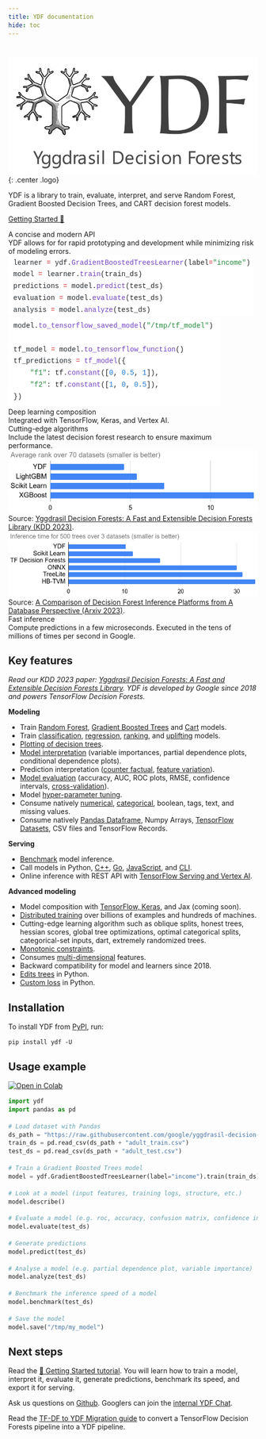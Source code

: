 ```yaml
---
title: YDF documentation
hide: toc
---
```

#

![](image/logo_v2.png){: .center .logo}

<div class="intro_text">
YDF is a library to train, evaluate, interpret, and
serve Random Forest,<br />Gradient Boosted Decision Trees, and CART decision forest
models.
</div>

<a class="getting_started_button" href="tutorial/getting_started"> Getting
Started 🧭 </a>

<div class="arguments">

<div class="argument">
<div class="column explanation">

<div class="reason">
<div class="title">A concise and modern API</div>

<div class="text">YDF allows for for rapid prototyping and development while minimizing risk of modeling errors.</div>
</div>
</div>

<div class="column illustration">
<img src="image/code_1.png">
</div>
</div>

<div class="argument">
<div class="column illustration">
<img src="image/code_2.png">
</div>

<div class="column explanation">
    <div class="reason">
        <div class="title">Deep learning composition</div>
        <div class="text">Integrated with TensorFlow, Keras, and Vertex AI.</div>
        </div>
    </div>
</div>

<div class="argument">
<div class="column explanation">

<div class="reason">
<div class="title">Cutting-edge algorithms</div>

<div class="text">Include the latest decision forest research to ensure maximum performance.</div>
</div>
</div>

<div class="column illustration">
<img src="image/compare_quality.png">
<div class="label">
Source: <a href="https://doi.org/10.1145/3580305.3599933">Yggdrasil Decision Forests: A Fast and Extensible Decision Forests Library (KDD 2023)</a>.
</div>
</div>
</div>

<div class="argument">
<div class="column illustration">
<img src="image/compare_speed.png">
<div class="label">
Source: <a href="https://doi.org/10.1145/3580305.3599933">A Comparison of Decision Forest Inference Platforms from A Database Perspective (Arxiv 2023)</a>.
</div>
</div>

<div class="column explanation">

<div class="reason">
<div class="title">Fast inference</div>

<div class="text">Compute predictions in a few microseconds. Executed in the tens of millions of times per second in Google.</div>
</div>
</div>
</div>

</div>

## Key features

*Read our KDD 2023 paper:
[Yggdrasil Decision Forests: A Fast and Extensible Decision Forests Library](https://doi.org/10.1145/3580305.3599933).
YDF is developed by Google since 2018 and powers TensorFlow Decision Forests.*

**Modeling**

-   Train [Random Forest](py_api/RandomForestLearner), [Gradient Boosted Trees](py_api/GradientBoostedTreesLearner) and [Cart](py_api/CartLearner) models.
-   Train [classification](tutorial/classification.ipynb),
    [regression](tutorial/regression.ipynb), [ranking](tutorial/ranking.ipynb),
    and [uplifting](tutorial/uplifting.ipynb) models.
-   [Plotting of decision trees](tutorial/inspecting_trees.ipynb).
-   [Model interpretation](tutorial/model_understanding.ipynb) (variable importances, partial dependence plots,
    conditional dependence plots).
-   Prediction interpretation ([counter factual](tutorial/counterfactual.ipynb), [feature variation](tutorial/prediction_understanding.ipynb)).
-   [Model evaluation](tutorial/train_and_test.ipynb) (accuracy, AUC, ROC plots, RMSE, confidence intervals,
    [cross-validation](tutorial/cross_validation.ipynb)).
-   Model [hyper-parameter tuning](tutorial/tuning.ipynb).
-   Consume natively [numerical](tutorial/numerical_feature.ipynb),
    [categorical](tutorial/categorical_feature.ipynb), boolean, tags, text, and
    missing values.
-   Consume natively [Pandas Dataframe](tutorial/pandas.ipynb), Numpy Arrays,
    [TensorFlow Datasets](tutorial/tf_dataset.ipynb), CSV files and TensorFlow
    Records.

**Serving**

-   [Benchmark](tutorial/getting_started/#benchmark-model-speed) model inference.
-   Call models in Python, [C++](tutorial/cpp.ipynb), [Go](https://github.com/google/yggdrasil-decision-forests/tree/main/yggdrasil_decision_forests/port/go), [JavaScript](https://github.com/google/yggdrasil-decision-forests/tree/main/yggdrasil_decision_forests/port/javascript), and [CLI](cli_commands).
-   Online inference with REST API with
    [TensorFlow Serving and Vertex AI](tutorial/tf_serving.ipynb).

**Advanced modeling**

-   Model composition with [TensorFlow, Keras](tutorial/compose_with_tf.ipynb),
    and Jax (coming soon).
-   [Distributed training](tutorial/distributed_training.ipynb) over billions of
    examples and hundreds of machines.
-   Cutting-edge learning algorithm such as oblique splits, honest trees,
    hessian scores, global tree optimizations, optimal categorical splits,
    categorical-set inputs, dart, extremely randomized trees.
-   [Monotonic constraints](tutorial/monotonic_feature.ipynb).
-   Consumes [multi-dimensional](tutorial/multidimensional_feature.ipynb)
    features.
-   Backward compatibility for model and learners since 2018.
-   [Edits trees](tutorial/editing_trees.ipynb) in Python.
-   [Custom loss](tutorial/custom_loss.ipynb) in Python.

## Installation

To install YDF from [PyPI](https://pypi.org/project/ydf/), run:

```shell
pip install ydf -U
```

## Usage example

[![Open in Colab](https://colab.research.google.com/assets/colab-badge.svg)](https://colab.research.google.com/github/google/yggdrasil-decision-forests/blob/main/documentation/public/docs/tutorial/usage_example.ipynb)

```python
import ydf
import pandas as pd

# Load dataset with Pandas
ds_path = "https://raw.githubusercontent.com/google/yggdrasil-decision-forests/main/yggdrasil_decision_forests/test_data/dataset/"
train_ds = pd.read_csv(ds_path + "adult_train.csv")
test_ds = pd.read_csv(ds_path + "adult_test.csv")

# Train a Gradient Boosted Trees model
model = ydf.GradientBoostedTreesLearner(label="income").train(train_ds)

# Look at a model (input features, training logs, structure, etc.)
model.describe()

# Evaluate a model (e.g. roc, accuracy, confusion matrix, confidence intervals)
model.evaluate(test_ds)

# Generate predictions
model.predict(test_ds)

# Analyse a model (e.g. partial dependence plot, variable importance)
model.analyze(test_ds)

# Benchmark the inference speed of a model
model.benchmark(test_ds)

# Save the model
model.save("/tmp/my_model")
```

## Next steps

Read the [🧭 Getting Started tutorial](tutorial/getting_started.ipynb). You will
learn how to train a model, interpret it, evaluate it, generate predictions,
benchmark its speed, and export it for serving.

Ask us questions on
[Github](https://github.com/google/yggdrasil-decision-forests). Googlers can
join the [internal YDF Chat](http://go/ydf-chat).

Read the [TF-DF to YDF Migration guide](tutorial/migrating_to_ydf.ipynb) to
convert a TensorFlow Decision Forests pipeline into a YDF pipeline.
